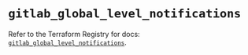 # `gitlab_global_level_notifications`

Refer to the Terraform Registry for docs: [`gitlab_global_level_notifications`](https://registry.terraform.io/providers/gitlabhq/gitlab/17.3.1/docs/resources/global_level_notifications).
